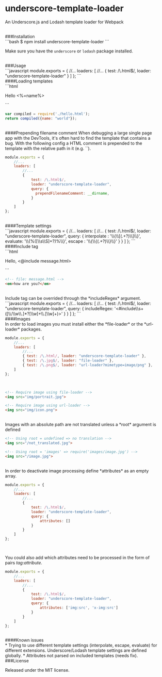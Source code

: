 underscore-template-loader
==========================

An Underscore.js and Lodash template loader for Webpack

<br/>
###Installation

<br/>
```bash
$ npm install underscore-template-loader
```

Make sure you have the `underscore` or `lodash` package installed.

<br/>
###Usage


<br/>
```javascript
module.exports = {
    //...
    loaders: [
        //...
        { test: /\.html$/, loader: "underscore-template-loader" }
    ]
};
```

<br/>
####Loading templates

<br/>
```html
<!-- file: hello.html -->
<p>Hello&nbsp;<%=name%></p>
```

```javascript
var compiled = require('./hello.html');
return compiled({name: "world"});
```

<br/>
####Prepending filename comment
When debugging a large single page app with the DevTools, it's often hard to find the template that contains a bug. With the following config a HTML comment is prepended to the template with the relative path in it (e.g. `<!-- view/user/edit.html -->`).

```javascript
module.exports = {
    //...
    loaders: [
        //...
        {
            test: /\.html$/,
            loader: "underscore-template-loader",
            query: {
              prependFilenameComment: __dirname,
            }
        }
    ]
};
```

<br/>
####Template settings

<br>
```javascript
module.exports = {
    //...
    loaders: [
        //...
        {
          test: /\.html$/,
          loader: "underscore-template-loader",
          query: {
              interpolate : '\\{\\[(.+?)\\]\\}',
              evaluate: '\\{%([\\s\\S]+?)%\\}',
              escape : '\\{\\{(.+?)\\}\\}'
          }
        }
    ]
};
```

<br/>
####Include tag

<br/>
```html
<!-- file: main.html -->
<p>Hello, <@include message.html></p>
```


```html
<!-- file: message.html -->
<em>how are you?</em>
```

<br/>
Include tag can be overrided through the *includeRegex* argument.

<br/>
```javascript
module.exports = {
    //...
    loaders: [
        //...
        {
          test: /\.html$/,
          loader: "underscore-template-loader",
          query: {
              includeRegex: '<#include\\s+([\\/\\w\\.]*?[\\w]+\\.[\\w]+)>'
          }
        }
    ]
};
```

<br/>
####Images

<br/>
In order to load images you must install either the *file-loader* or the *url-loader* packages.

```javascript
module.exports = {
    //...
    loaders: [
        //...
        { test: /\.html/, loader: "underscore-template-loader" },
        { test: /\.jpg$/, loader: "file-loader" },
        { test: /\.png$/, loader: "url-loader?mimetype=image/png" },
    ]
};
```

<br>

```html
<!-- Require image using file-loader -->
<img src="img/portrait.jpg">

<!-- Require image using url-loader -->
<img src="img/icon.png">
```

<br/>
Images with an absolute path are not translated unless a *root* argument is defined

```html
<!-- Using root = undefined => no translation -->
<img src="/not_translated.jpg">

<!-- Using root = 'images' => require('images/image.jpg') -->
<img src="/image.jpg">
```

<br>
In order to deactivate image processing define *attributes* as an empty array.

```javascript
module.exports = {
    //...
    loaders: [
        //...
        {
            test: /\.html$/,
            loader: "underscore-template-loader",
            query: {
                attributes: []
            }
        }
    ]
};
```

<br/>

You could also add which attributes need to be processed in the form of pairs *tag:attribute*.

```javascript
module.exports = {
    //...
    loaders: [
        //...
        {
            test: /\.html$/,
            loader: "underscore-template-loader",
            query: {
                attributes: ['img:src', 'x-img:src']
            }
        }
    ]
};
```

<br/>
####Known issues

<br/>
 * Trying to use different template settings (interpolate, escape, evaluate) for different extensions. Underscore/Lodash template settings are defined globally.
 * Attributes not parsed on included templates (needs fix).

<br/>
###License

Released under the MIT license.
